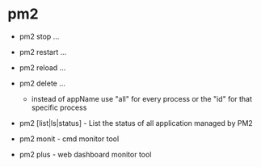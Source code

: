 # pm2
- pm2 stop ...
- pm2 restart ...
- pm2 reload ...
- pm2 delete ...
    - instead of appName use "all" for every process or the "id" for that specific process

- pm2 [list|ls|status] - List the status of all application managed by PM2
- pm2 monit - cmd monitor tool
- pm2 plus - web dashboard monitor tool